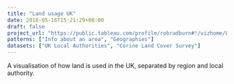 ```yaml
---
title: "Land usage UK"
date: 2018-05-16T15:21:29+08:00
draft: false
project_url: "https://public.tableau.com/profile/robradburn#!/vizhome/LandCoverbyUK/LandUseofEngland"
patterns: ["Info about an area", "Geographies"]
datasets: ["UK Local Authorities", "Corine Land Cover Survey"]
---
```


A visualisation of how land is used in the UK, separated by region and local authority.
